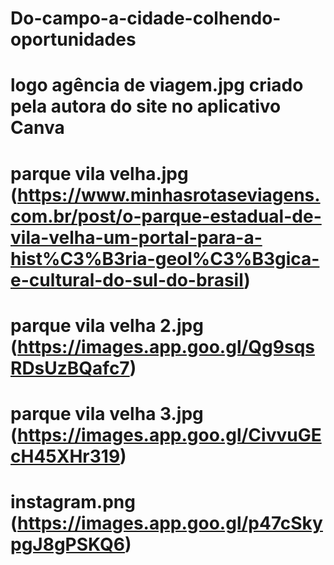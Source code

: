# Do-campo-a-cidade-colhendo-oportunidades
# logo agência de viagem.jpg criado pela autora do site no aplicativo Canva
# parque vila velha.jpg (https://www.minhasrotaseviagens.com.br/post/o-parque-estadual-de-vila-velha-um-portal-para-a-hist%C3%B3ria-geol%C3%B3gica-e-cultural-do-sul-do-brasil)
# parque vila velha 2.jpg (https://images.app.goo.gl/Qg9sqsRDsUzBQafc7)
# parque vila velha 3.jpg (https://images.app.goo.gl/CivvuGEcH45XHr319)
# instagram.png (https://images.app.goo.gl/p47cSkypgJ8gPSKQ6)
# 